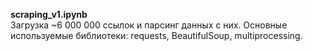**scraping_v1.ipynb**<br>Загрузка ~6 000 000 ссылок и парсинг данных с них. Основные используемые библиотеки: requests, BeautifulSoup, multiprocessing.<br/>
